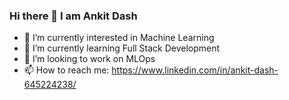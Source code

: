 ### Hi there 👋 I am Ankit Dash
- 🔭 I’m currently interested in Machine Learning
- 🌱 I’m currently learning Full Stack Development
- 👯 I’m looking to work on MLOps
- 📫 How to reach me: https://www.linkedin.com/in/ankit-dash-645224238/

